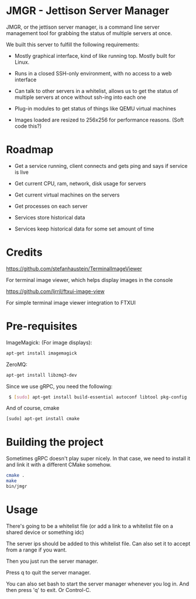 # JMGR - Jettison Server Manager

JMGR, or the jettison server manager, is a command line server management tool for grabbing the status of multiple servers at once.

We built this server to fulfill the following requirements:

* Mostly graphical interface, kind of like running top. Mostly built for Linux.

* Runs in a closed SSH-only environment, with no access to a web interface

* Can talk to other servers in a whitelist, allows us to get the status of multiple servers at once without ssh-ing into each one

* Plug-in modules to get status of things like QEMU virtual machines

* Images loaded are resized to 256x256 for performance reasons. (Soft code this?)

# Roadmap

* Get a service running, client connects and gets ping and says if service is live

* Get current CPU, ram, network, disk usage for servers

* Get current virtual machines on the servers

* Get processes on each server

* Services store historical data

* Services keep historical data for some set amount of time

# Credits

https://github.com/stefanhaustein/TerminalImageViewer

For terminal image viewer, which helps display images in the console

https://github.com/ljrrjl/ftxui-image-view

For simple terminal image viewer integration to FTXUI

# Pre-requisites

ImageMagick: (For image displays):

```bash
apt-get install imagemagick
```

ZeroMQ: 

```bash
apt-get install libzmq3-dev
```

Since we use gRPC, you need the following:

```bash
 $ [sudo] apt-get install build-essential autoconf libtool pkg-config
```

And of course, cmake

```bash
[sudo] apt-get install cmake
```

# Building the project

Sometimes gRPC doesn't play super nicely. In that case, we need to install it and link it with a different CMake somehow.

```bash
cmake .
make
bin/jmgr
```

# Usage

There's going to be a whitelist file (or add a link to a whitelist file on a shared device or something idc)

The server ips should be added to this whitelist file. Can also set it to accept from a range if you want.

Then you just run the server manager. 

Press q to quit the server manager.

You can also set bash to start the server manager whenever you log in. And then press 'q' to exit. Or Control-C.